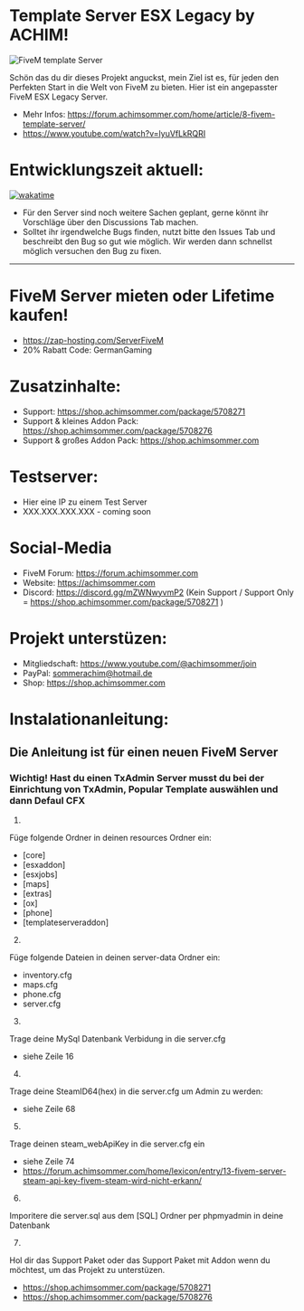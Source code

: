 # Template Server ESX Legacy by ACHIM!
![FiveM template Server ](https://github.com/Achim-Sommer/FiveM-ESX-Template-Server/assets/39227403/cc02e74a-6393-4694-a487-7c1ad10f734b)

Schön das du dir dieses Projekt anguckst, mein Ziel ist es, für jeden den Perfekten Start in die Welt von FiveM zu bieten. Hier ist ein angepasster FiveM ESX Legacy Server. 
- Mehr Infos: https://forum.achimsommer.com/home/article/8-fivem-template-server/
- https://www.youtube.com/watch?v=lyuVfLkRQRI
# Entwicklungszeit aktuell:
[![wakatime](https://wakatime.com/badge/user/677681b3-49a8-4ab2-a967-cffb857c9d96/project/80e53313-0c53-4d3c-8616-80b7084fc399.svg)](https://wakatime.com/badge/user/677681b3-49a8-4ab2-a967-cffb857c9d96/project/80e53313-0c53-4d3c-8616-80b7084fc399)

- Für den Server sind noch weitere Sachen geplant, gerne könnt ihr Vorschläge über den Discussions Tab machen.
- Solltet ihr irgendwelche Bugs finden, nutzt bitte den Issues Tab und beschreibt den Bug so gut wie möglich. Wir werden dann schnellst möglich versuchen den Bug zu fixen.
-----------------------------------------
# FiveM Server mieten oder Lifetime kaufen!
- https://zap-hosting.com/ServerFiveM
- 20% Rabatt Code: GermanGaming

# Zusatzinhalte:
- Support: https://shop.achimsommer.com/package/5708271
- Support & kleines Addon Pack: https://shop.achimsommer.com/package/5708276 
- Support & großes Addon Pack: https://shop.achimsommer.com

# Testserver:
- Hier eine IP zu einem Test Server
- XXX.XXX.XXX.XXX - coming soon
  
# Social-Media
- FiveM Forum: https://forum.achimsommer.com
- Website: https://achimsommer.com
- Discord: https://discord.gg/mZWNwyvmP2 (Kein Support / Support Only = https://shop.achimsommer.com/package/5708271 )


# Projekt unterstüzen:
- Mitgliedschaft: https://www.youtube.com/@achimsommer/join
- PayPal: sommerachim@hotmail.de
- Shop: https://shop.achimsommer.com

# Instalationanleitung:
## Die Anleitung ist für einen neuen FiveM Server
### Wichtig! Hast du einen TxAdmin Server musst du bei der Einrichtung von TxAdmin, Popular Template auswählen und dann Defaul CFX
1.
Füge folgende Ordner in deinen resources Ordner ein:
- [core]
- [esxaddon]
- [esxjobs]
- [maps]
- [extras]
- [ox]
- [phone]
- [templateserveraddon]

2.
Füge folgende Dateien in deinen server-data Ordner ein:
- inventory.cfg
- maps.cfg
- phone.cfg
- server.cfg

3.
Trage deine MySql Datenbank Verbidung in die server.cfg
- siehe Zeile 16

4.
Trage deine SteamID64(hex) in die server.cfg um Admin zu werden:
- siehe Zeile 68

5.
Trage deinen steam_webApiKey in die server.cfg ein
- siehe Zeile 74
- https://forum.achimsommer.com/home/lexicon/entry/13-fivem-server-steam-api-key-fivem-steam-wird-nicht-erkann/

6.
Imporitere die server.sql aus dem [SQL] Ordner per phpmyadmin in deine Datenbank

7.
Hol dir das Support Paket oder das Support Paket mit Addon wenn du möchtest, um das Projekt zu unterstüzen.
- https://shop.achimsommer.com/package/5708271
- https://shop.achimsommer.com/package/5708276 
